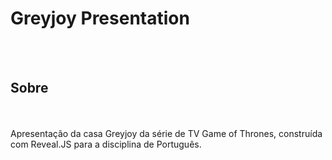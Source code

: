 # Greyjoy Presentation
<br>
<br>
<h2>Sobre</h2>
<br>
<br>
Apresentação da casa Greyjoy da série de TV Game of Thrones, construída com Reveal.JS para a disciplina de Português.
